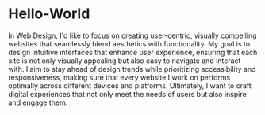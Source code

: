 # Hello-World

In Web Design, I'd like to focus on creating user-centric, visually compelling websites that seamlessly blend aesthetics with functionality. My goal is to design intuitive interfaces that enhance user experience, ensuring that each site is not only visually appealing but also easy to navigate and interact with. I aim to stay ahead of design trends while prioritizing accessibility and responsiveness, making sure that every website I work on performs optimally across different devices and platforms. Ultimately, I want to craft digital experiences that not only meet the needs of users but also inspire and engage them.